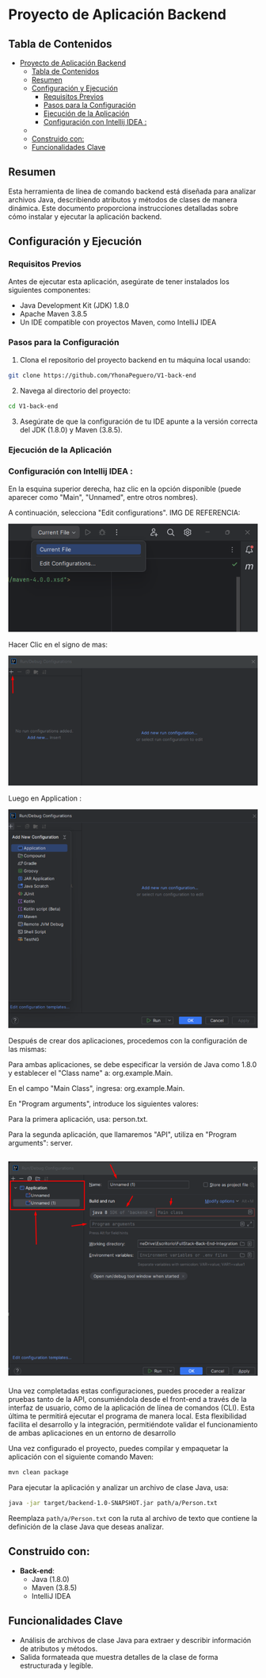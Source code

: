 # Proyecto de Aplicación Backend

## Tabla de Contenidos

- [Proyecto de Aplicación Backend](#proyecto-de-aplicación-backend)
  - [Tabla de Contenidos](#tabla-de-contenidos)
  - [Resumen](#resumen)
  - [Configuración y Ejecución](#configuración-y-ejecución)
    - [Requisitos Previos](#requisitos-previos)
    - [Pasos para la Configuración](#pasos-para-la-configuración)
    - [Ejecución de la Aplicación](#ejecución-de-la-aplicación)
    - [Configuración con Intellij IDEA :](#configuración-con-intellij-idea-)
  - [](#)
  - [Construido con:](#construido-con)
  - [Funcionalidades Clave](#funcionalidades-clave)

## Resumen

Esta herramienta de línea de comando backend está diseñada para analizar archivos Java, describiendo atributos y métodos de clases de manera dinámica. Este documento proporciona instrucciones detalladas sobre cómo instalar y ejecutar la aplicación backend.

## Configuración y Ejecución

### Requisitos Previos

Antes de ejecutar esta aplicación, asegúrate de tener instalados los siguientes componentes:

- Java Development Kit (JDK) 1.8.0
- Apache Maven 3.8.5
- Un IDE compatible con proyectos Maven, como IntelliJ IDEA

### Pasos para la Configuración

1. Clona el repositorio del proyecto backend en tu máquina local usando:

```bash
git clone https://github.com/YhonaPeguero/V1-back-end
```

2. Navega al directorio del proyecto:

```bash
cd V1-back-end
```

3. Asegúrate de que la configuración de tu IDE apunte a la versión correcta del JDK (1.8.0) y Maven (3.8.5).

### Ejecución de la Aplicación

### Configuración con Intellij IDEA :

En la esquina superior derecha, haz clic en la opción disponible (puede aparecer como "Main", "Unnamed", entre otros nombres).

A continuación, selecciona "Edit configurations". 
IMG DE REFERENCIA:

![Imagen de referencia](./src/img/image1.webp)

Hacer Clic en el signo de mas:

![Imagen de referencia](./src/img/2.webp)

Luego en Application :

![Imagen de referencia](./src/img/3.webp)

Después de crear dos aplicaciones, procedemos con la configuración de las mismas:

Para ambas aplicaciones, se debe especificar la versión de Java como 1.8.0 y establecer el "Class name" a: org.example.Main.

En el campo "Main Class", ingresa: org.example.Main.

En "Program arguments", introduce los siguientes valores:

Para la primera aplicación, usa: person.txt.

Para la segunda aplicación, que llamaremos "API", utiliza en "Program arguments": server.

![Imagen de referencia](./src/img/4.webp)
---
Una vez completadas estas configuraciones, puedes proceder a realizar pruebas tanto de la API, consumiéndola desde el front-end a través de la interfaz de usuario, como de la aplicación de línea de comandos (CLI). Esta última te permitirá ejecutar el programa de manera local. Esta flexibilidad facilita el desarrollo y la integración, permitiéndote validar el funcionamiento de ambas aplicaciones en un entorno de desarrollo

Una vez configurado el proyecto, puedes compilar y empaquetar la aplicación con el siguiente comando Maven:

```bash
mvn clean package
```

Para ejecutar la aplicación y analizar un archivo de clase Java, usa:

```bash
java -jar target/backend-1.0-SNAPSHOT.jar path/a/Person.txt
```

Reemplaza `path/a/Person.txt` con la ruta al archivo de texto que contiene la definición de la clase Java que deseas analizar.

## Construido con:

- **Back-end**:
  - Java (1.8.0)
  - Maven (3.8.5)
  - IntelliJ IDEA

## Funcionalidades Clave

- Análisis de archivos de clase Java para extraer y describir información de atributos y métodos.
- Salida formateada que muestra detalles de la clase de forma estructurada y legible.

